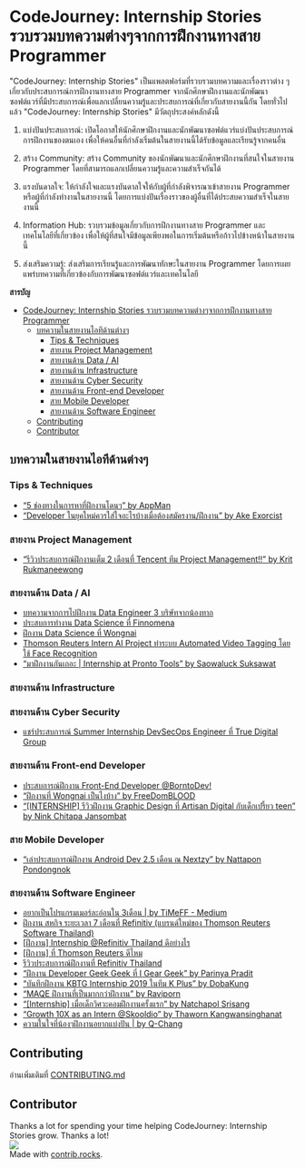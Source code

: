 # CodeJourney: Internship Stories รวบรวมบทความต่างๆจากการฝึกงานทางสาย Programmer

"CodeJourney: Internship Stories" เป็นแพลตฟอร์มที่รวบรวมบทความและเรื่องราวต่าง ๆ เกี่ยวกับประสบการณ์การฝึกงานทางสาย Programmer จากนักศึกษาฝึกงานและนักพัฒนาซอฟต์แวร์ที่มีประสบการณ์เพื่อแลกเปลี่ยนความรู้และประสบการณ์ที่เกี่ยวกับสายงานนี้กัน โดยทั่วไปแล้ว "CodeJourney: Internship Stories" มีวัตถุประสงค์หลักดังนี้

1. แบ่งปันประสบการณ์: เปิดโอกาสให้นักศึกษาฝึกงานและนักพัฒนาซอฟต์แวร์แบ่งปันประสบการณ์การฝึกงานของตนเอง เพื่อให้คนอื่นที่กำลังเริ่มต้นในสายงานนี้ได้รับข้อมูลและเรียนรู้จากคนอื่น

2. สร้าง Community: สร้าง Community ของนักพัฒนาและนักศึกษาฝึกงานที่สนใจในสายงาน Programmer โดยที่สามารถแลกเปลี่ยนความรู้และความสำเร็จกันได้

3. แรงบันดาลใจ: ให้กำลังใจและแรงบันดาลใจให้กับผู้ที่กำลังพิจารณาเข้าสายงาน Programmer หรือผู้ที่กำลังทำงานในสายงานนี้ โดยการแบ่งปันเรื่องราวของผู้อื่นที่ได้ประสบความสำเร็จในสายงานนี้

4. Information Hub: รวบรวมข้อมูลเกี่ยวกับการฝึกงานทางสาย Programmer และเทคโนโลยีที่เกี่ยวข้อง เพื่อให้ผู้ที่สนใจมีข้อมูลเพียงพอในการเริ่มต้นหรือก้าวไปข้างหน้าในสายงานนี้

5. ส่งเสริมความรู้: ส่งเสริมการเรียนรู้และการพัฒนาทักษะในสายงาน Programmer โดยการเผยแพร่บทความที่เกี่ยวข้องกับการพัฒนาซอฟต์แวร์และเทคโนโลยี


**สารบัญ**

- [CodeJourney: Internship Stories รวบรวมบทความต่างๆจากการฝึกงานทางสาย Programmer](#codejourney-internship-stories-รวบรวมบทความต่างๆจากการฝึกงานทางสาย-programmer)
  - [บทความในสายงานไอทีด้านต่างๆ](#บทความในสายงานไอทีด้านต่างๆ)
    - [Tips \& Techniques](#tips--techniques)
    - [สายงาน Project Management](#สายงาน-project-management)
    - [สายงานด้าน Data / AI](#สายงานด้าน-data--ai)
    - [สายงานด้าน Infrastructure](#สายงานด้าน-infrastructure)
    - [สายงานด้าน Cyber Security](#สายงานด้าน-cyber-security)
    - [สายงานด้าน Front-end Developer](#สายงานด้าน-front-end-developer)
    - [สาย Mobile Developer](#สาย-mobile-developer)
    - [สายงานด้าน Software Engineer](#สายงานด้าน-software-engineer)
  - [Contributing](#contributing)
  - [Contributor](#contributor)


## บทความในสายงานไอทีด้านต่างๆ

### Tips & Techniques
- [“5 ช่องทางในการหาที่ฝึกงานโดนๆ” by AppMan](https://link.medium.com/WC9TwIBbuZ)
- [“Developer ในยุคใหม่ควรใส่ใจอะไรบ้างเมื่อต้องสมัครงาน/ฝึกงาน” by Ake Exorcist](https://medium.com/nextzy/developer-ในยุคใหม่ควรใส่ใจอะไรบ้างเมื่อต้องสมัครงาน-ฝึกงาน-491934e765f8)

### สายงาน Project Management
- [“รีวิวประสบการณ์ฝึกงานเต็ม 2 เดือนที่ Tencent ทีม Project Management!!” by Krit Rukmaneewong](https://link.medium.com/kQukIAolrZ)

### สายงานด้าน Data / AI

- [บทความจากการไปฝึกงาน Data Engineer 3 บริษัทจากน้องทาก](https://discuss.dataengineercafe.io/t/data-engineer-3/584)
- [ประสบการทำงาน Data Science ที่ Finnomena](https://manussanun.medium.com/%E0%B8%9B%E0%B8%A3%E0%B8%B0%E0%B8%AA%E0%B8%9A%E0%B8%81%E0%B8%B2%E0%B8%A3%E0%B8%93%E0%B9%8C-1-%E0%B8%9B%E0%B8%B5%E0%B8%81%E0%B8%B1%E0%B8%9A%E0%B8%81%E0%B8%B2%E0%B8%A3%E0%B9%80%E0%B8%9B%E0%B9%87%E0%B8%99-data-scientist-%E0%B8%97%E0%B8%B5%E0%B9%88-startup-%E0%B9%81%E0%B8%AB%E0%B9%88%E0%B8%87%E0%B8%AB%E0%B8%99%E0%B8%B6%E0%B9%88%E0%B8%87%E0%B8%A2%E0%B9%88%E0%B8%B2%E0%B8%99%E0%B8%AA%E0%B8%B5%E0%B8%A5%E0%B8%A1-267e137e063c)
- [ฝึกงาน Data Science ที่ Wongnai](https://life.wongnai.com/internship-image-classification-wongnai-a1dbc2890766)
- [Thomson Reuters Intern AI Project ทำระบบ Automated Video Tagging โดยใช้ Face Recognition](https://medium.com/@nuntida.s/thomson-reuters-intern-ai-project-%E0%B8%97%E0%B8%B3%E0%B8%A3%E0%B8%B0%E0%B8%9A%E0%B8%9A-automated-video-tagging-%E0%B9%82%E0%B8%94%E0%B8%A2%E0%B9%83%E0%B8%8A%E0%B9%89-face-recognition-955fb1f9fe6b)
- [“มาฝึกงานกันเถอะ | Internship at Pronto Tools” by Saowaluck Suksawat](https://link.medium.com/FeCoAezbuZ)

### สายงานด้าน Infrastructure

### สายงานด้าน Cyber Security
- [แชร์ประสบการณ์ Summer Internship DevSecOps Engineer ที่ True Digital Group](https://medium.com/@horizon_20/summer-internship-devsecops-engineer-ที่-true-digital-group-fc6d6e44538)


### สายงานด้าน Front-end Developer

- [ประสบการณ์ฝึกงาน Front-End Developer @BorntoDev!](https://www.borntodev.com/2022/05/23/%E0%B8%9B%E0%B8%A3%E0%B8%B0%E0%B8%AA%E0%B8%9A%E0%B8%81%E0%B8%B2%E0%B8%A3%E0%B8%93%E0%B9%8C%E0%B8%9D%E0%B8%B6%E0%B8%81%E0%B8%87%E0%B8%B2%E0%B8%99-front-end-developer-borntodev)
- [“ฝึกงานที่ Wongnai เป็นไงบ้าง” by FreeDomBLOOD](https://link.medium.com/jpWdWCLbuZ)
- [“[INTERNSHIP] รีวิวฝึกงาน Graphic Design ที่ Artisan Digital กับเด็กเปรี้ยว teen” by Nink Chitapa Jansombat](https://link.medium.com/zVfhIqBauZ)

### สาย Mobile Developer
- [“เล่าประสบการณ์ฝึกงาน Android Dev 2.5 เดือน ณ Nextzy” by Nattapon Pondongnok](https://link.medium.com/6WYApurbuZ)

### สายงานด้าน Software Engineer

- [อยากเป็นโปรแกรมเมอร์ละอ่อนใน 3เดือน | by TiMeFF - Medium](https://medium.com/p/7201b312e115)
- [ฝึกงาน สหกิจ ระยะเวลา 7 เดือนที่ Refinitiv (แบรนด์ใหม่ของ Thomson Reuters Software Thailand)](https://kittinunpongsukjai.medium.com/%E0%B8%9D%E0%B8%B6%E0%B8%81%E0%B8%87%E0%B8%B2%E0%B8%99-%E0%B8%AA%E0%B8%AB%E0%B8%81%E0%B8%B4%E0%B8%88-%E0%B8%A3%E0%B8%B0%E0%B8%A2%E0%B8%B0%E0%B9%80%E0%B8%A7%E0%B8%A5%E0%B8%B2-7-%E0%B9%80%E0%B8%94%E0%B8%B7%E0%B8%AD%E0%B8%99%E0%B8%97%E0%B8%B5%E0%B9%88-refinitiv-%E0%B8%8A%E0%B8%B7%E0%B8%AD%E0%B9%80%E0%B8%81%E0%B9%88%E0%B8%B2-thomson-reuters-9d6e8ac4a7d7)
- [[ฝึกงาน] Internship @Refinitiv Thailand ดีอย่างไร](https://medium.com/@siripornkiwatthana.new/%E0%B8%9D%E0%B8%B6%E0%B8%81%E0%B8%87%E0%B8%B2%E0%B8%99-internship-refinitiv-thailand-%E0%B8%94%E0%B8%B5%E0%B8%AD%E0%B8%A2%E0%B9%88%E0%B8%B2%E0%B8%87%E0%B9%84%E0%B8%A3-2f71a2885ef8)
- [[ฝึกงาน] ที่ Thomson Reuters ดีไหม](https://medium.com/@sittikiat/%E0%B8%9D%E0%B8%B6%E0%B8%81%E0%B8%87%E0%B8%B2%E0%B8%99-%E0%B8%97%E0%B8%B5%E0%B9%88-thomson-reuters-%E0%B8%94%E0%B8%B5%E0%B9%84%E0%B8%AB%E0%B8%A1-5ac5d41846c6)
- [รีวิวประสบการณ์ฝึกงานที่ Refinitiv Thailand](https://medium.com/@toeikullapa/%E0%B8%A3%E0%B8%B5%E0%B8%A7%E0%B8%B4%E0%B8%A7%E0%B8%9B%E0%B8%A3%E0%B8%B0%E0%B8%AA%E0%B8%9A%E0%B8%81%E0%B8%B2%E0%B8%A3%E0%B8%93%E0%B9%8C%E0%B8%9D%E0%B8%B6%E0%B8%81%E0%B8%87%E0%B8%B2%E0%B8%99%E0%B8%97%E0%B8%B5%E0%B9%88-refinitiv-thailand-ef08904196da)
- [“ฝึกงาน Developer Geek Geek ที่ I Gear Geek” by Parinya Pradit](https://link.medium.com/bkSX6UicuZ)
- [“บันทึกฝึกงาน KBTG Internship 2019 ในทีม K Plus” by DobaKung](https://medium.com/nathan-s-blog/kbtg-internship-a5e0690f4b58)
- [“MAQE ฝึกงานที่เป็นมากกว่าฝึกงาน” by Raviporn](https://medium.com/maqe/maqe-internship-experience-eb33c952d69a)
- [“[Internship] เมื่อเด็กวิศวะคอมฝึกงานครั้งแรก” by Natchapol Srisang](https://www.utopiabeam.dev/blog/internship-1st-time)
- [“Growth 10X as an Intern @Skooldio” by Thaworn Kangwansinghanat](https://link.medium.com/3fZozusEiZ)
- [ความในใจที่น้องๆฝึกงานอยากแบ่งปัน | by Q-Chang](https://www.linkedin.com/posts/q-chang_lifeatqchang-peopleatqchang-qchanginternship-activity-7108465908179771392-Z493?utm_source=share&utm_medium=member_desktop)

## Contributing
อ่านเพิ่มเติมที่ [CONTRIBUTING.md](/CONTRIBUTING.md)

## Contributor
Thanks a lot for spending your time helping CodeJourney: Internship Stories grow. Thanks a lot! 
<br>
<a href="https://github.com/NongSnail/codejourney_internship_stories/graphs/contributors">
  <img src="https://contrib.rocks/image?repo=NongSnail/codejourney_internship_stories" />
</a>
<br>
Made with [contrib.rocks](https://contrib.rocks).

